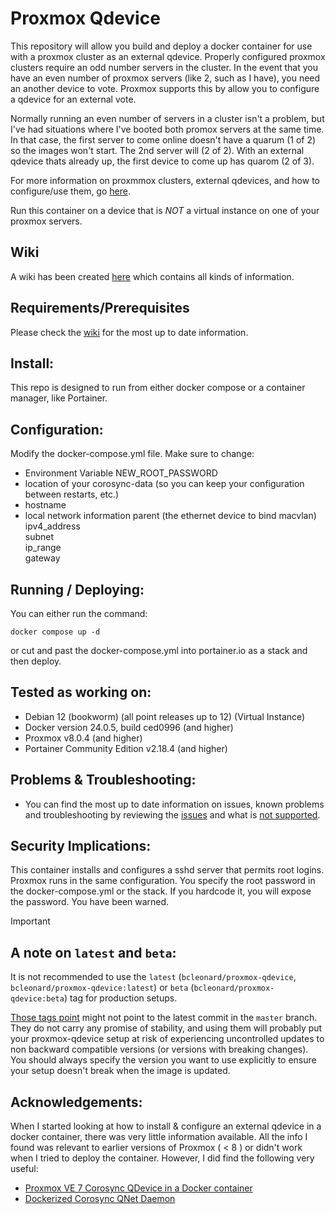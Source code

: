# Proxmox Qdevice

This repository will allow you build and deploy a docker container for use with a proxmox cluster as an external qdevice.  Properly configured proxmox clusters require an odd number servers in the cluster.   In the event that you have an even number of proxmox servers (like 2, such as I have), you need an another device to vote.   Proxmox supports this by allow you to configure a qdevice for an external vote.

Normally running an even number of servers in a cluster isn't a problem, but I've had situations where I've booted both promox servers at the same time.  In that case, the first server to come online doesn't have a quarum (1 of 2) so the images won't start.  The 2nd server will (2 of 2).  With an external qdevice thats already up, the first device to come up has quarom (2 of 3).  

For more information on proxmmox clusters, external qdevices, and how to configure/use them, go [here](https://pve.proxmox.com/wiki/Cluster_Manager#_corosync_external_vote_support).

Run this container on a device that is *NOT* a virtual instance on one of your proxmox servers.

## Wiki

A wiki has been created [here](https://github.com/bcleonard/proxmox-qdevice/wiki) which contains all kinds of information.

## Requirements/Prerequisites

Please check the [wiki](https://github.com/bcleonard/proxmox-qdevice/wiki#pre-requisites) for the most up to date information.

## Install:

This repo is designed to run from either docker compose or a container manager, like Portainer.

## Configuration:

Modify the docker-compose.yml file.   Make sure to change:

* Environment Variable NEW_ROOT_PASSWORD
* location of your corosync-data (so you can keep your configuration between restarts, etc.)
* hostname 
* local network information
   parent (the ethernet device to bind macvlan)  
   ipv4_address  
   subnet  
   ip_range  
   gateway

## Running / Deploying:

You can either run the command:

`docker compose up -d`

or cut and past the docker-compose.yml into portainer.io as a stack and then deploy.

## Tested as working on:

* Debian 12 (bookworm) (all point releases up to 12) (Virtual Instance)
* Docker version 24.0.5, build ced0996 (and higher)
* Proxmox v8.0.4 (and higher)
* Portainer Community Edition v2.18.4 (and higher)

## Problems & Troubleshooting:

* You can find the most up to date information on issues, known problems and troubleshooting by reviewing the [issues](https://github.com/bcleonard/proxmox-qdevice/issues) and what is [not supported](https://github.com/bcleonard/proxmox-qdevice/wiki#whats-not-supported).

## Security Implications:

This container installs and configures a sshd server that permits root logins.  Proxmox runs in the same configuration.  You specify the root password in the docker-compose.yml or the stack.   If you hardcode it, you will expose the password.  You have been warned.

> [!IMPORTANT]
>
> ## A note on `latest` and `beta`:
>
> It is not recommended to use the `latest` (`bcleonard/proxmox-qdevice`, `bcleonard/proxmox-qdevice:latest`) or `beta` (`bcleonard/proxmox-qdevice:beta`) tag for production setups.
>
> [Those tags point](https://hub.docker.com/r/bcleonard/proxmox-qdevice/tags) might not point to the latest commit in the `master` branch. They do not carry any promise of stability, and using them will probably put your proxmox-qdevice setup at risk of experiencing uncontrolled updates to non backward compatible versions (or versions with breaking changes). You should always specify the version you want to use explicitly to ensure your setup doesn't break when the image is updated.

## Acknowledgements:

When I started looking at how to install & configure an external qdevice in a docker container, there was very little information available.   All the info I found was relevant to earlier versions of Proxmox ( < 8 ) or didn't work when I tried to deploy the container.  However, I did find the following very useful:

* [Proxmox VE 7 Corosync QDevice in a Docker container](https://raymii.org/s/tutorials/Proxmox_VE_7_Corosync_QDevice_in_Docker.html)
* [Dockerized Corosync QNet Daemon](https://github.com/modelrockettier/docker-corosync-qnetd)
